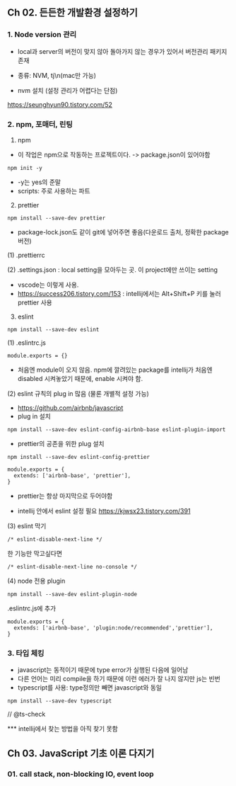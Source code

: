 ## Ch 02. 든든한 개발환경 설정하기

### 1. Node version 관리 

- local과 server의 버전이 맞지 않아 돌아가지 않는 경우가 있어서 버전관리 패키지 존재
- 종류: NVM, tj\n(mac만 가능)

- nvm 설치 (설정 관리가 어렵다는 단점)

https://seunghyun90.tistory.com/52

### 2. npm, 포매터, 린팅

1) npm
- 이 작업은 npm으로 작동하는 프로젝트이다.
 -> package.json이 있어야함
 
 ```
 npm init -y
 ```
 
 - -y는 yes의 준말
 - scripts: 주로 사용하는 파트

2) prettier

```
npm install --save-dev prettier
```

- package-lock.json도 같이 git에 넣어주면 좋음(다운로드 출처, 정확한 package 버전)

 (1) .prettierrc 
 
 (2) .settings.json : local setting을 모아두는 곳. 이 project에만 쓰이는 setting 
 
  - vscode는 이렇게 사용.
  - https://success206.tistory.com/153  : intellij에서는 Alt+Shift+P 키를 눌러 prettier 사용

3) eslint

```
npm install --save-dev eslint
```

 (1) .eslintrc.js
 
 ```node
 module.exports = {}
 ```
 
 - 처음엔 module이 오지 않음. npm에 깔려있는 package를 intellij가 처음엔 disabled 시켜놓았기 때문에, enable 시켜야 함.

 (2) eslint 규칙의 plug in 많음 (물론 개별적 설정 가능)

- https://github.com/airbnb/javascript
- plug in 설치

```
npm install --save-dev eslint-config-airbnb-base eslint-plugin-import
```

- prettier의 공존을 위한 plug 설치

```
npm install --save-dev eslint-config-prettier
```

```node
module.exports = {
  extends: ['airbnb-base', 'prettier'],
}
```
* prettier는 항상 마지막으로 두어야함
- intellij 안에서 eslint 설정 필요 https://kjwsx23.tistory.com/391

(3) eslint 막기
```
/* eslint-disable-next-line */
```
한 기능만 막고싶다면
```
/* eslint-disable-next-line no-console */
```

(4) node 전용 plugin

```
npm install --save-dev eslint-plugin-node
```
.eslintrc.js에 추가
```node
module.exports = {
  extends: ['airbnb-base', 'plugin:node/recommended','prettier'],
}
```

### 3. 타입 체킹

- javascript는 동적이기 때문에 type error가 실행된 다음에 일어남
- 다른 언어는 미리 compile을 하기 때문에 이런 에러가 잘 나지 않지만 js는 빈번
- typescript를 사용: type정의만 빼면 javascript와 동일

```
npm install --save-dev typescript
```
// @ts-check

*** intellij에서 찾는 방법을 아직 찾기 못함


## Ch 03. JavaScript 기초 이론 다지기

### 01. call stack, non-blocking IO, event loop
